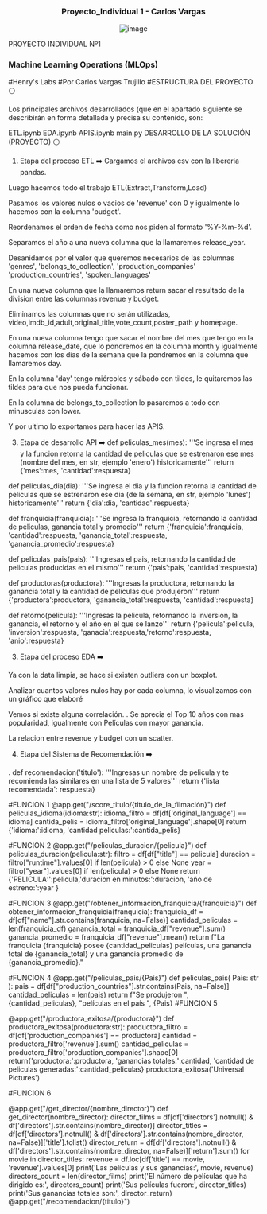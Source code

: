 <div align="center">
  <h3 style="font-size: 16px;">Proyecto_Individual 1 - Carlos Vargas</h3>
</div>
<p align="center">
  <img src="https://github.com/Carlos10398/Proyecto_Individual1/assets/75910244/e0c9690a-5239-46e2-b2d1-254d5137e423" alt="image">
</p>PROYECTO INDIVIDUAL Nº1
<h3 style="font-size: 16px;">Machine Learning Operations (MLOps)</h3>
#Henry's Labs
#Por Carlos Vargas Trujillo 
#ESTRUCTURA DEL PROYECTO ⚪

Los principales archivos desarrollados (que en el apartado siguiente se describirán en forma detallada y precisa su contenido, son:

ETL.ipynb
EDA.ipynb
APIS.ipynb
main.py
DESARROLLO DE LA SOLUCIÓN (PROYECTO) ⚪
1. Etapa del proceso ETL ➡️
Cargamos el archivos csv con la libereria pandas.

Luego hacemos todo el trabajo ETL(Extract,Transform,Load)

Pasamos los valores nulos o vacios de 'revenue' con 0 y igualmente lo hacemos con la columna 'budget'.

Reordenamos el orden de fecha como nos piden al formato '%Y-%m-%d'.

Separamos el año a una nueva columna que la llamaremos release_year.

Desanidamos por el valor que queremos necesarios de las columnas 'genres', 'belongs_to_collection', 'production_companies' 'production_countries', 'spoken_languages'

En una nueva columna que la llamaremos return sacar el resultado de la division entre las columnas revenue y budget.

Eliminamos las columnas que no serán utilizadas, video,imdb_id,adult,original_title,vote_count,poster_path y homepage.

En una nueva columna tengo que sacar el nombre del mes que tengo en la columna release_date, que lo pondremos en la columna month y igualmente hacemos con los dias de la semana que la pondremos en la columna que llamaremos day.

En la columna 'day' tengo miércoles y sábado con tildes, le quitaremos las tildes para que nos pueda funcionar.

En la columna de belongs_to_collection lo pasaremos a todo con minusculas con lower.

Y por ultimo lo exportamos para hacer las APIS.

3. Etapa de desarrollo API ➡️
def peliculas_mes(mes): '''Se ingresa el mes y la funcion retorna la cantidad de peliculas que se estrenaron ese mes (nombre del mes, en str, ejemplo 'enero') historicamente''' return {'mes':mes, 'cantidad':respuesta}

def peliculas_dia(dia): '''Se ingresa el dia y la funcion retorna la cantidad de peliculas que se estrenaron ese dia (de la semana, en str, ejemplo 'lunes') historicamente''' return {'dia':dia, 'cantidad':respuesta}

def franquicia(franquicia): '''Se ingresa la franquicia, retornando la cantidad de peliculas, ganancia total y promedio''' return {'franquicia':franquicia, 'cantidad':respuesta, 'ganancia_total':respuesta, 'ganancia_promedio':respuesta}

def peliculas_pais(pais): '''Ingresas el pais, retornando la cantidad de peliculas producidas en el mismo''' return {'pais':pais, 'cantidad':respuesta}

def productoras(productora): '''Ingresas la productora, retornando la ganancia total y la cantidad de peliculas que produjeron''' return {'productora':productora, 'ganancia_total':respuesta, 'cantidad':respuesta}

def retorno(pelicula): '''Ingresas la pelicula, retornando la inversion, la ganancia, el retorno y el año en el que se lanzo''' return {'pelicula':pelicula, 'inversion':respuesta, 'ganacia':respuesta,'retorno':respuesta, 'anio':respuesta}

3. Etapa del proceso EDA ➡️

Ya con la data limpia, se hace si existen outliers con un boxplot.

Analizar cuantos valores nulos hay por cada columna, lo visualizamos con un gráfico que elaboré

Vemos si existe alguna correlación. . Se aprecia el Top 10 años con mas popularidad, igualmente con Películas con mayor ganancia.

La relacion entre revenue y budget con un scatter.

4. Etapa del Sistema de Recomendación ➡️
   
. def recomendacion('titulo'): '''Ingresas un nombre de pelicula y te recomienda las similares en una lista de 5 valores''' return {'lista recomendada': respuesta}

#FUNCION 1
@app.get("/score_titulo/{titulo_de_la_filmación}")
def peliculas_idioma(idioma:str):
    idioma_filtro = df[df['original_language'] == idioma]
    cantida_pelis =  idioma_filtro['original_language'].shape[0]
    return {'idioma:':idioma, 'cantidad peliculas:':cantida_pelis}

#FUNCION 2
@app.get("/peliculas_duracion/{pelicula}")
def peliculas_duracion(pelicula:str):
    filtro = df[df["title"] == pelicula]
    duracion = filtro["runtime"].values[0] if len(pelicula) > 0 else None
    year = filtro["year"].values[0] if len(pelicula) > 0 else None
    return {'PELICULA:':pelicula,'duracion en minutos:':duracion, 'año de estreno:':year } 

#FUNCION 3
@app.get("/obtener_informacion_franquicia/{franquicia}")
def obtener_informacion_franquicia(franquicia):
    franquicia_df = df[df["name"].str.contains(franquicia, na=False)]
    cantidad_peliculas = len(franquicia_df)
    ganancia_total = franquicia_df["revenue"].sum()
    ganancia_promedio = franquicia_df["revenue"].mean()
    return f"La franquicia {franquicia} posee {cantidad_peliculas} películas, una ganancia total de {ganancia_total} y una ganancia promedio de {ganancia_promedio}."

#FUNCION 4
@app.get("/peliculas_pais/{Pais}")
def peliculas_pais( Pais: str ):
    pais = df[df["production_countries"].str.contains(Pais, na=False)]
    cantidad_peliculas = len(pais)
    return f"Se produjeron ", {cantidad_peliculas},  "películas en el país ", {Pais}
#FUNCION 5

@app.get("/productora_exitosa/{productora}")
def productora_exitosa(productora:str):
    productora_filtro = df[df['production_companies'] == productora]
    cantidad = productora_filtro['revenue'].sum()
    cantidad_peliculas = productora_filtro['production_companies'].shape[0]
    return{'productora:':productora, 'ganancias totales:':cantidad, 'cantidad de peliculas generadas:':cantidad_peliculas}
productora_exitosa('Universal Pictures')

#FUNCION 6

@app.get("/get_director/{nombre_director}")
def get_director(nombre_director):
    director_films = df[df['directors'].notnull() & df['directors'].str.contains(nombre_director)]
    director_titles = df[df['directors'].notnull() & df['directors'].str.contains(nombre_director, na=False)]['title'].tolist()
    director_return = df[df['directors'].notnull() & df['directors'].str.contains(nombre_director, na=False)]['return'].sum()
    for movie in director_titles:
        revenue = df.loc[df['title'] == movie, 'revenue'].values[0]
        print('Las películas y sus ganancias:', movie, revenue)
    directors_count = len(director_films)
    print('El número de películas que ha dirigido es:', directors_count)
    print('Sus películas fueron:', director_titles)
    print('Sus ganancias totales son:', director_return)
@app.get("/recomendacion/{titulo}")

